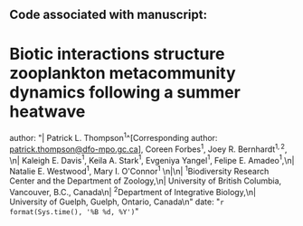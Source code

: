 ## Code associated with manuscript:
# Biotic interactions structure zooplankton metacommunity dynamics following a summer heatwave

author: "| Patrick L. Thompson$^1$^[Corresponding author: patrick.thompson@dfo-mpo.gc.ca], Coreen Forbes$^1$, Joey R. Bernhardt$^{1,2}$, \n| Kaleigh E. Davis$^1$, Keila A. Stark$^1$, Evgeniya Yangel$^1$, Felipe E. Amadeo$^1$,\n| Natalie E. Westwood$^1$, Mary I. O'Connor$^1$ \n|\n|
  $^1$Biodiversity Research Center and the Department of Zoology,\n| University of British Columbia, Vancouver, B.C., Canada\n|
  $^2$Department of Integrative Biology,\n| University of Guelph, Guelph, Ontario, Canada\n"
date: "`r format(Sys.time(), '%B %d, %Y')`"

